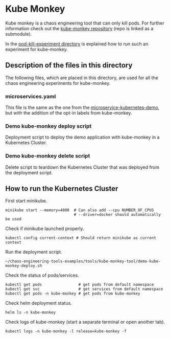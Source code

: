 # Kube Monkey
Kube monkey is a chaos engineering tool that can only kill pods. For further information
check out the [kube-monkey repository](kube-monkey) (repo is linked as a submodule).

In the [pod-kill-experiment directory](pod-kill-experiment) is explained how to run such
an experiment for kube-monkey.

## Description of the files in this directory
The following files, which are placed in this directory, are used for all the
chaos engineering experiments for kube-monkey.

### microservices.yaml
This file is the same as the one from the [microservice-kubernetes-demo](../../microservice-kubernetes-demo),
but with the addition of the opt-in labels from kube-monkey.

### Demo kube-monkey deploy script
Deployment script to deploy the demo application with kube-monkey in a Kubernetes Cluster.

### Demo kube-monkey delete script
Delete script to teardown the Kubernetes Cluster that was deployed from the deployment script.

## How to run the Kubernetes Cluster
First start minikube.
```shell
minikube start --memory=4000  # Can also add --cpu NUMBER_OF_CPUS
                              # --driver=docker should automatically be used
```
Check if minikube launched properly.
```shell
kubectl config current-context # Should return minikube as current context
```
Run the deployment script.
```shell
~/chaos-engineering-tools-examples/tools/kube-monkey-tool/demo-kube-monkey-deploy.sh
```
Check the status of pods/services.
```shell
kubectl get pods                # get pods from default namespace
kubectl get svc                 # get services from default namespace
kubectl get pods -n kube-monkey # get pods from kube-monkey
```
Check helm deployment status.
```shell
helm ls -n kube-monkey
```
Check logs of kube-monkey (start a separate terminal or open another tab).
```shell
kubectl logs -n kube-monkey -l release=kube-monkey -f
```